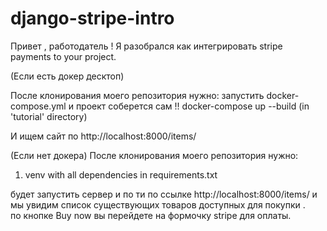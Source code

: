 # django-stripe-intro
Привет , работодатель ! 
Я разобрался как интегрировать stripe payments to your project.

(Если есть докер десктоп) 

После клонирования моего репозитория нужно:
запустить docker-compose.yml и проект соберется сам !! 
docker-compose up --build (in 'tutorial' directory)

И ищем сайт по http://localhost:8000/items/


(Если нет докера) После клонирования моего репозитория нужно:
1. venv with all dependencies in requirements.txt

будет запустить сервер и по  ти по ссылке 
http://localhost:8000/items/
и мы увидим список существующих товаров доступных для покупки .  
по кнопке Buy now вы перейдете на формочку stripe для оплаты.

